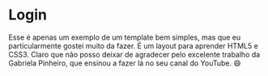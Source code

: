 # Login
 Esse é apenas um exemplo de um template bem simples, mas que eu particularmente gostei muito da fazer. É um layout para aprender HTML5 e CSS3.
 Claro que não posso deixar de agradecer pelo excelente trabalho da Gabriela Pinheiro, que ensinou a fazer lá no seu canal do YouTube. 😄
